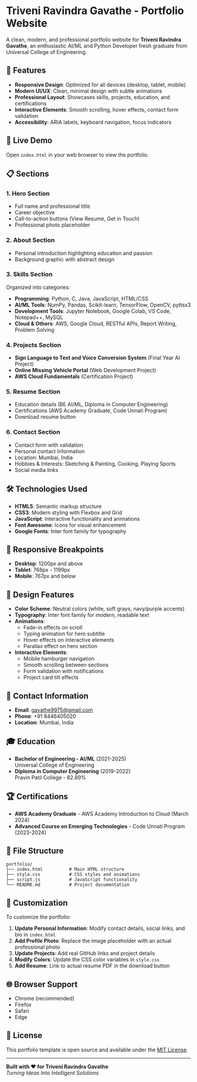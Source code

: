 # Triveni Ravindra Gavathe - Portfolio Website

A clean, modern, and professional portfolio website for **Triveni Ravindra Gavathe**, an enthusiastic AI/ML and Python Developer fresh graduate from Universal College of Engineering.

## 🌟 Features

- **Responsive Design**: Optimized for all devices (desktop, tablet, mobile)
- **Modern UI/UX**: Clean, minimal design with subtle animations
- **Professional Layout**: Showcases skills, projects, education, and certifications
- **Interactive Elements**: Smooth scrolling, hover effects, contact form validation
- **Accessibility**: ARIA labels, keyboard navigation, focus indicators

## 🚀 Live Demo

Open `index.html` in your web browser to view the portfolio.

## 📋 Sections

### 1. Hero Section
- Full name and professional title
- Career objective
- Call-to-action buttons (View Resume, Get in Touch)
- Professional photo placeholder

### 2. About Section
- Personal introduction highlighting education and passion
- Background graphic with abstract design

### 3. Skills Section
Organized into categories:
- **Programming**: Python, C, Java, JavaScript, HTML/CSS
- **AI/ML Tools**: NumPy, Pandas, Scikit-learn, TensorFlow, OpenCV, pyttsx3
- **Development Tools**: Jupyter Notebook, Google Colab, VS Code, Notepad++, MySQL
- **Cloud & Others**: AWS, Google Cloud, RESTful APIs, Report Writing, Problem Solving

### 4. Projects Section
- **Sign Language to Text and Voice Conversion System** (Final Year AI Project)
- **Online Missing Vehicle Portal** (Web Development Project)
- **AWS Cloud Fundamentals** (Certification Project)

### 5. Resume Section
- Education details (BE AI/ML, Diploma in Computer Engineering)
- Certifications (AWS Academy Graduate, Code Unnati Program)
- Download resume button

### 6. Contact Section
- Contact form with validation
- Personal contact information
- Location: Mumbai, India
- Hobbies & Interests: Sketching & Painting, Cooking, Playing Sports
- Social media links

## 🛠️ Technologies Used

- **HTML5**: Semantic markup structure
- **CSS3**: Modern styling with Flexbox and Grid
- **JavaScript**: Interactive functionality and animations
- **Font Awesome**: Icons for visual enhancement
- **Google Fonts**: Inter font family for typography

## 📱 Responsive Breakpoints

- **Desktop**: 1200px and above
- **Tablet**: 768px - 1199px
- **Mobile**: 767px and below

## 🎨 Design Features

- **Color Scheme**: Neutral colors (white, soft grays, navy/purple accents)
- **Typography**: Inter font family for modern, readable text
- **Animations**: 
  - Fade-in effects on scroll
  - Typing animation for hero subtitle
  - Hover effects on interactive elements
  - Parallax effect on hero section
- **Interactive Elements**:
  - Mobile hamburger navigation
  - Smooth scrolling between sections
  - Form validation with notifications
  - Project card tilt effects

## 📧 Contact Information

- **Email**: gavathe9975@gmail.com
- **Phone**: +91 8446405020
- **Location**: Mumbai, India

## 🎓 Education

- **Bachelor of Engineering - AI/ML** (2021-2025)  
  Universal College of Engineering
- **Diploma in Computer Engineering** (2019-2022)  
  Pravin Patil College - 82.89%

## 🏆 Certifications

- **AWS Academy Graduate** - AWS Academy Introduction to Cloud (March 2024)
- **Advanced Course on Emerging Technologies** - Code Unnati Program (2023-2024)

## 📂 File Structure

```
portfolio/
├── index.html          # Main HTML structure
├── style.css           # CSS styles and animations
├── script.js           # JavaScript functionality
└── README.md           # Project documentation
```

## 🔧 Customization

To customize the portfolio:

1. **Update Personal Information**: Modify contact details, social links, and bio in `index.html`
2. **Add Profile Photo**: Replace the image placeholder with an actual professional photo
3. **Update Projects**: Add real GitHub links and project details
4. **Modify Colors**: Update the CSS color variables in `style.css`
5. **Add Resume**: Link to actual resume PDF in the download button

## 🌐 Browser Support

- Chrome (recommended)
- Firefox
- Safari
- Edge

## 📄 License

This portfolio template is open source and available under the [MIT License](LICENSE).

---

**Built with ❤️ for Triveni Ravindra Gavathe**  
*Turning Ideas Into Intelligent Solutions*